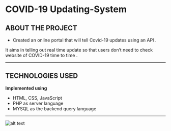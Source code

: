 # COVID-19 Updating-System

ABOUT THE PROJECT
----------------------------
- Created an online portal that will tell Covid-19
updates using an API .

It aims in telling out real time update so that users
don’t need to check website of COVID-19 time to time .

----------------------------

TECHNOLOGIES USED
----------------------------
 **Implemented using**  

- HTML, CSS, JavaScript
- PHP as server language
- MYSQL as the backend query language


---------------------------- 

![alt text](about.jpg)